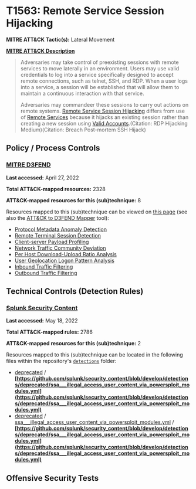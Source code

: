 # T1563: Remote Service Session Hijacking
**MITRE ATT&CK Tactic(s):** Lateral Movement

**[MITRE ATT&CK Description](https://attack.mitre.org/techniques/T1563)**
<blockquote>Adversaries may take control of preexisting sessions with remote services to move laterally in an environment. Users may use valid credentials to log into a service specifically designed to accept remote connections, such as telnet, SSH, and RDP. When a user logs into a service, a session will be established that will allow them to maintain a continuous interaction with that service.

Adversaries may commandeer these sessions to carry out actions on remote systems. [Remote Service Session Hijacking](https://attack.mitre.org/techniques/T1563) differs from use of [Remote Services](https://attack.mitre.org/techniques/T1021) because it hijacks an existing session rather than creating a new session using [Valid Accounts](https://attack.mitre.org/techniques/T1078).(Citation: RDP Hijacking Medium)(Citation: Breach Post-mortem SSH Hijack)</blockquote>

## Policy / Process Controls
### [MITRE D3FEND](https://d3fend.mitre.org/)
**Last accessed:** April 27, 2022

**Total ATT&CK-mapped resources:** 2328

**ATT&CK-mapped resources for this (sub)technique:** 8

Resources mapped to this (sub)technique can be viewed on [this page](https://d3fend.mitre.org/) (see also the [ATT&CK to D3FEND Mapper](https://d3fend.mitre.org/tools/attack-mapper) tool):

* [Protocol Metadata Anomaly Detection](https://d3fend.mitre.org/techniques/d3f:ProtocolMetadataAnomalyDetection)
* [Remote Terminal Session Detection](https://d3fend.mitre.org/techniques/d3f:RemoteTerminalSessionDetection)
* [Client-server Payload Profiling](https://d3fend.mitre.org/techniques/d3f:Client-serverPayloadProfiling)
* [Network Traffic Community Deviation](https://d3fend.mitre.org/techniques/d3f:NetworkTrafficCommunityDeviation)
* [Per Host Download-Upload Ratio Analysis](https://d3fend.mitre.org/techniques/d3f:PerHostDownload-UploadRatioAnalysis)
* [User Geolocation Logon Pattern Analysis](https://d3fend.mitre.org/techniques/d3f:UserGeolocationLogonPatternAnalysis)
* [Inbound Traffic Filtering](https://d3fend.mitre.org/techniques/d3f:InboundTrafficFiltering)
* [Outbound Traffic Filtering](https://d3fend.mitre.org/techniques/d3f:OutboundTrafficFiltering)

## Technical Controls (Detection Rules)
### [Splunk Security Content](https://github.com/splunk/security_content)
**Last accessed:** May 18, 2022

**Total ATT&CK-mapped rules:** 2786

**ATT&CK-mapped resources for this (sub)technique:** 2

Resources mapped to this (sub)technique can be located in the following files within the repository's <code>[detections](https://github.com/splunk/security_content/tree/develop/detections)</code> folder:

* [deprecated](https://github.com/splunk/security_content/tree/develop/detections/deprecated/) / **[https://github.com/splunk/security_content/blob/develop/detections/deprecated/ssa___illegal_access_user_content_via_powersploit_modules.yml](https://github.com/splunk/security_content/blob/develop/detections/deprecated/ssa___illegal_access_user_content_via_powersploit_modules.yml)**
* [deprecated](https://github.com/splunk/security_content/tree/develop/detections/deprecated/) / [ssa___illegal_access_user_content_via_powersploit_modules.yml](https://github.com/splunk/security_content/tree/develop/detections/deprecated/ssa___illegal_access_user_content_via_powersploit_modules.yml/) / **[https://github.com/splunk/security_content/blob/develop/detections/deprecated/ssa___illegal_access_user_content_via_powersploit_modules.yml](https://github.com/splunk/security_content/blob/develop/detections/deprecated/ssa___illegal_access_user_content_via_powersploit_modules.yml)**


## Offensive Security Tests
